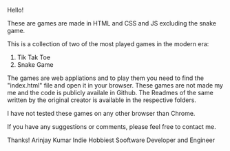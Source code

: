 Hello!

These are games are made in HTML and CSS and JS excluding the snake game.

This is a collection of two of the most played games in the modern era:

1. Tik Tak Toe
2. Snake Game

The games are web appliations and to play them you need to find the "index.html" file and open it in your browser.
These games are not made my me and the code is publicly availale in Github.
The Readmes of the same written by the original creator is available in the respective folders.

I have not tested these games on any other browser than Chrome.

If you have any suggestions or comments, please feel free to contact me.

Thanks!
Arinjay Kumar
Indie Hobbiest Sooftware Developer and Engineer
